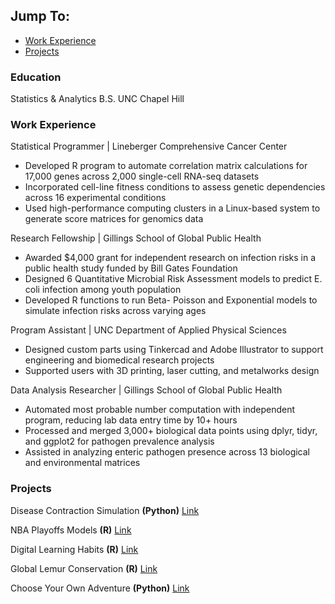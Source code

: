 ## Jump To:  
- [Work Experience](#work-experience)  
- [Projects](#projects)  

### Education
Statistics & Analytics B.S. 
UNC Chapel Hill

### Work Experience
Statistical Programmer | Lineberger Comprehensive Cancer Center
- Developed R program to automate correlation matrix calculations for 17,000 genes across 2,000 single-cell RNA-seq datasets
- Incorporated cell-line fitness conditions to assess genetic dependencies across 16 experimental conditions
- Used high-performance computing clusters in a Linux-based system to generate score matrices for genomics data

Research Fellowship | Gillings School of Global Public Health 
- Awarded $4,000 grant for independent research on infection risks in a public health study funded by Bill Gates Foundation
- Designed 6 Quantitative Microbial Risk Assessment models to predict E. coli infection among youth population
- Developed R functions to run Beta- Poisson and Exponential models to simulate infection risks across varying ages

Program Assistant | UNC Department of Applied Physical Sciences 	
- Designed custom parts using Tinkercad and Adobe Illustrator to support engineering and biomedical research projects
- Supported users with 3D printing, laser cutting, and metalworks design

Data Analysis Researcher | Gillings School of Global Public Health
- Automated most probable number computation with independent program, reducing lab data entry time by 10+ hours
- Processed and merged 3,000+ biological data points using dplyr, tidyr, and ggplot2 for pathogen prevalence analysis
- Assisted in analyzing enteric pathogen presence across 13 biological and environmental matrices

### Projects
Disease Contraction Simulation **(Python)** [Link](https://github.com/VeroUpad/COMP110_Python/tree/main/ex09)

NBA Playoffs Models **(R)** [Link](https://github.com/VeroUpad/NBA-Playoffs-Predictive-Modeling)

Digital Learning Habits **(R)** [Link](https://github.com/VeroUpad/Duke-Datafest-Digital-Learning)

Global Lemur Conservation **(R)** [Link](https://github.com/VeroUpad/DLC-Lemur-Population-Project/tree/main)

Choose Your Own Adventure **(Python)** [Link](https://github.com/VeroUpad/2022-Python-Projects/blob/main/cyoa.py)

